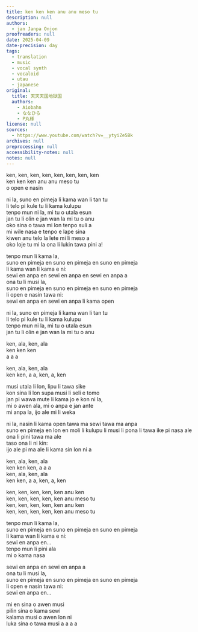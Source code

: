 ```yaml
---
title: ken ken ken anu anu meso tu
description: null
authors:
  - jan Janpa Onjon
proofreaders: null
date: 2025-04-09
date-precision: day
tags:
  - translation
  - music
  - vocal synth
  - vocaloid
  - utau
  - japanese
original:
  title: 天天天国地獄国
  authors:
    - Aiobahn
    - ななひら
    - P丸様
license: null
sources:
  - https://www.youtube.com/watch?v=__ytyiZe5Bk
archives: null
preprocessing: null
accessibility-notes: null
notes: null
---
```


ken, ken, ken, ken, ken, ken, ken, ken  \
ken ken ken anu anu meso tu  \
o open e nasin

ni la, suno en pimeja li kama wan li tan tu  \
li telo pi kule tu li kama kulupu  \
tenpo mun ni la, mi tu o utala esun  \
jan tu li olin e jan wan la mi tu o anu  \
oko sina o tawa mi lon tenpo suli a  \
mi wile nasa e tenpo e lape sina  \
kiwen anu telo la lete mi li meso a  \
oko loje tu mi la ona li lukin tawa pini a!

tenpo mun li kama la,  \
suno en pimeja en suno en pimeja en suno en pimeja  \
li kama wan li kama e ni:  \
sewi en anpa en sewi en anpa en sewi en anpa a  \
ona tu li musi la,  \
suno en pimeja en suno en pimeja en suno en pimeja  \
li open e nasin tawa ni:  \
sewi en anpa en sewi en anpa li kama open

ni la, suno en pimeja li kama wan li tan tu  \
li telo pi kule tu li kama kulupu  \
tenpo mun ni la, mi tu o utala esun  \
jan tu li olin e jan wan la mi tu o anu

ken, ala, ken, ala  \
ken ken ken  \
a a a

ken, ala, ken, ala  \
ken ken, a a, ken, a, ken

musi utala li lon, lipu li tawa sike  \
kon sina li lon supa musi li seli e tomo  \
jan pi wawa mute li kama jo e kon ni la,  \
mi o awen ala, mi o anpa e jan ante  \
mi anpa la, ijo ale mi li weka

ni la, nasin li kama open tawa ma sewi tawa ma anpa  \
suno en pimeja en lon en moli li kulupu li musi li pona li tawa ike pi nasa ale  \
ona li pini tawa ma ale  \
taso ona li ni kin:  \
ijo ale pi ma ale li kama sin lon ni a

ken, ala, ken, ala  \
ken ken ken, a a a  \
ken, ala, ken, ala  \
ken ken, a a, ken, a, ken

ken, ken, ken, ken, ken anu ken  \
ken, ken, ken, ken, ken anu meso tu  \
ken, ken, ken, ken, ken anu ken  \
ken, ken, ken, ken, ken anu meso tu

tenpo mun li kama la,  \
suno en pimeja en suno en pimeja en suno en pimeja  \
li kama wan li kama e ni:  \
sewi en anpa en...  \
tenpo mun li pini ala  \
mi o kama nasa

sewi en anpa en sewi en anpa a  \
ona tu li musi la,  \
suno en pimeja en suno en pimeja en suno en pimeja  \
li open e nasin tawa ni:  \
sewi en anpa en...

mi en sina o awen musi  \
pilin sina o kama sewi  \
kalama musi o awen lon ni  \
luka sina o tawa musi a a a a
